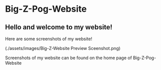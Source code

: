 # Big-Z-Pog-Website 
## Hello and welcome to my website!

Here are some screenshots of my website!

(./assets/images/Big-Z-Website Preview Sceenshot.png)

Screenshots of my website can be found on the home page of Big-Z-Pog-Website
